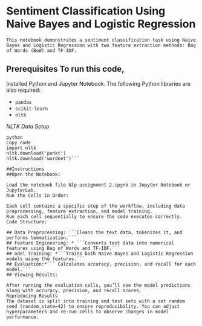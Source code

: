 # Sentiment Classification Using Naive Bayes and Logistic Regression 
```This notebook demonstrates a sentiment classification task using Naive Bayes and Logistic Regression with two feature extraction methods: Bag of Words (BoW) and TF-IDF.```

 ## Prerequisites To run this code, 
Installed Python and Jupyter Notebook. The following Python libraries are also required:
 - `pandas` 
- `scikit-learn` 
- `nltk`

*NLTK Data Setup*
```To run the text preprocessing functions (e.g., lemmatization), you’ll need NLTK's wordnet and punkt data. Install them with:
python
Copy code
import nltk
nltk.download('punkt')
nltk.download('wordnet')```

##Instructions
##Open the Notebook:

Load the notebook file Nlp assignment 2.ipynb in Jupyter Notebook or JupyterLab.
Run the Cells in Order:

Each cell contains a specific step of the workflow, including data preprocessing, feature extraction, and model training.
Run each cell sequentially to ensure the code executes correctly.
Code Structure:

## Data Preprocessing: ```Cleans the text data, tokenizes it, and performs lemmatization.```
## Feature Engineering: * ```Converts text data into numerical features using Bag of Words and TF-IDF.```
## odel Training: *```Trains both Naive Bayes and Logistic Regression models using the features.```
## Evaluation:*``` Calculates accuracy, precision, and recall for each model.```
## Viewing Results:

After running the evaluation cells, you’ll see the model predictions along with accuracy, precision, and recall scores.
Reproducing Results
The dataset is split into training and test sets with a set random seed (random_state=42) to ensure reproducibility. You can adjust hyperparameters and re-run cells to observe changes in model performance.

